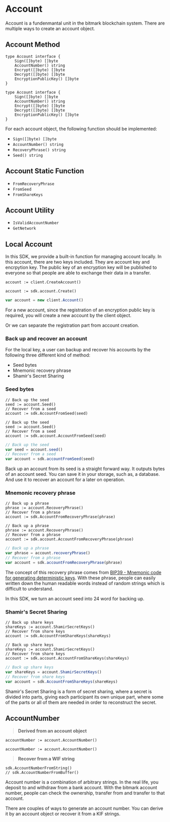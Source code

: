 # Account

Account is a fundenmantal unit in the bitmark blockchain system. There are multiple ways to create an account object.

## Account Method

```go--v1
type Account interface {
    Sign([]byte) []byte
    AccountNumber() string
    Encrypt([]byte) []byte
    Decrypt([]byte) []byte
    EncryptionPublicKey() []byte
}
```

```go--v2
type Account interface {
    Sign([]byte) []byte
    AccountNumber() string
    Encrypt([]byte) []byte
    Decrypt([]byte) []byte
    EncryptionPublicKey() []byte
}
```

For each account object, the following function should be implemented:

- `Sign([]byte) []byte`
- `AccountNumber() string`
- `RecoveryPhrase() string`
- `Seed() string`

## Account Static Function

- `FromRecoveryPhrase`
- `FromSeed`
- `FromShareKeys`


## Account Utility

- `IsValidAccountNumber`
- `GetNetwork`

## Local Account

In this SDK, we provide a built-in function for managing account locally. In this account, there are two keys included.
They are account key and encrpytion key. The public key of an encryption key will be published to everyone so that
people are able to exchange their data in a transfer.

```go--v1
account := client.CreateAccount()
```

```go--v2
account := sdk.account.Create()
```

```javascript
var account = new client.Account()
```

For a new account, since the registration of an encryption public key is required, you will create a new account by the client object.

<aside class="notice">
Or we can separate the registration part from account creation.
</aside>

### Back up and recover an account

For the local key, a user can backup and recover his accounts by the following three different kind of method:

- Seed bytes
- Mnemonic recovery phrase
- Shamir's Secret Sharing

### Seed bytes

```go--v1
// Back up the seed
seed := account.Seed()
// Recover from a seed
account := sdk.AccountFromSeed(seed)
```


```go--v2
// Back up the seed
seed := account.Seed()
// Recover from a seed
account := sdk.account.AccountFromSeed(seed)
```

```javascript
// Back up the seed
var seed = account.seed()
// Recover from a seed
var account = sdk.accountFromSeed(seed)
```

Back up an account from its seed is a straight forward way. It outputs bytes of an account seed. You can save it in your storage, such as, a database. And use it to recover an account for a later on operation.

### Mnemonic recovery phrase

```go--v1
// Back up a phrase
phrase := account.RecoveryPhrase()
// Recover from a phrase
account := sdk.AccountFromRecoveryPhrase(phrase)
```

```go--v2
// Back up a phrase
phrase := account.RecoveryPhrase()
// Recover from a phrase
account := sdk.account.AccountFromRecoveryPhrase(phrase)
```

```javascript
// Back up a phrase
var phrase = account.recoveryPhrase()
// Recover from a phrase
var account = sdk.accountFromRecoveryPhrase(phrase)
```

The concept of this recovery phrase comes from [BIP39 - Mnemonic code for generating deterministic keys](https://github.com/bitcoin/bips/blob/master/bip-0039.mediawiki). With these phrase, people can easily written down the human readable words instead of random strings which is difficult to understand.

In this SDK, we turn an account seed into 24 word for backing up.

### Shamir's Secret Sharing

```go--v1
// Back up share keys
shareKeys := account.ShamirSecretKeys()
// Recover from share keys
account := sdk.AccountFromShareKeys(shareKeys)
```

```go--v2
// Back up share keys
shareKeys := account.ShamirSecretKeys()
// Recover from share keys
account := sdk.account.AccountFromShareKeys(shareKeys)
```

```javascript
// Back up share keys
var shareKeys = account.ShamirSecretKeys()
// Recover from share keys
var account = sdk.AccountFromShareKeys(shareKeys)
```

Shamir's Secret Sharing is a form of secret sharing, where a secret is divided into parts, giving each participant its own unique part, where some of the parts or all of them are needed in order to reconstruct the secret.

## AccountNumber

> **Derived from an account object**

```go--v1
accountNumber := account.AccountNumber()
```

```go--v2
accountNumber := account.AccountNumber()
```

> **Recover from a WIF string**

```go--v1
sdk.AccountNumberFromString()
// sdk.AccountNumberFromBuffer()
```

Account number is a combination of arbitrary strings. In the real life, you deposit to and withdraw from a bank account. With the bitmark account number, people can check the ownership, transfer from and transfer to that account.

There are couples of ways to generate an account number. You can derive it by an account object or recover it from a KIF strings.

